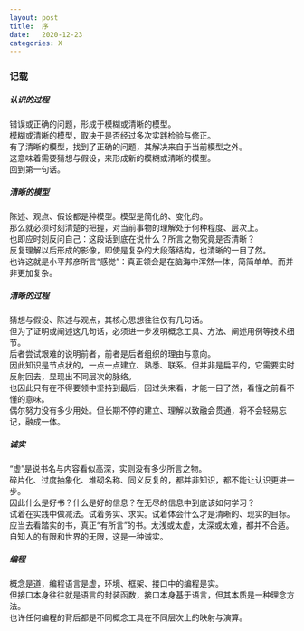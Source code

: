 ```yaml
---
layout: post
title:  序
date:   2020-12-23
categories: X
---
```


### 记载

##### 认识的过程

错误或正确的问题，形成于模糊或清晰的模型。  
模糊或清晰的模型，取决于是否经过多次实践检验与修正。  
有了清晰的模型，找到了正确的问题，其解决来自于当前模型之外。  
这意味着需要猜想与假设，来形成新的模糊或清晰的模型。  
回到第一句话。

##### 清晰的模型

陈述、观点、假设都是种模型。模型是简化的、变化的。  
那么就必须时刻清楚的把握，对当前事物的理解处于何种程度、层次上。  
也即应时刻反问自己：这段话到底在说什么？所言之物究竟是否清晰？  
反复理解以后形成的影像，即使是复杂的大段落结构，也清晰的一目了然。  
也许这就是小平邦彦所言“感觉”：真正领会是在脑海中浑然一体，简简单单。而并非更加复杂。

##### 清晰的过程

猜想与假设、陈述与观点，其核心思想往往仅有几句话。  
但为了证明或阐述这几句话，必须进一步发明概念工具、方法、阐述用例等技术细节。  
后者尝试艰难的说明前者，前者是后者组织的理由与意向。  
因此知识是节点状的，一点一点建立、熟悉、联系。但并非是扁平的，它需要实时反射回去，显现出不同层次的脉络。  
也因此只有在不得要领中坚持到最后，回过头来看，才能一目了然，看懂之前看不懂的意味。  
偶尔努力没有多少用处。但长期不停的建立、理解以致融会贯通，将不会轻易忘记，融成一体。

##### 诚实

“虚”是说书名与内容看似高深，实则没有多少所言之物。  
碎片化、过度抽象化、堆砌名称、同义反复的，都并非知识，都不能让认识更进一步。  
因此什么是好书？什么是好的信息？在无尽的信息中到底该如何学习？  
试着在实践中做减法。试着务实、求实。试着体会什么才是清晰的、现实的目标。  
应当去看踏实的书，真正“有所言”的书。太浅或太虚，太深或太难，都并不合适。  
自知人的有限和世界的无限，这是一种诚实。

##### 编程
概念是道，编程语言是虚，环境、框架、接口中的编程是实。  
但接口本身往往就是语言的封装函数，接口本身基于语言，但其本质是一种理念方法。  
也许任何编程的背后都是不同概念工具在不同层次上的映射与演算。